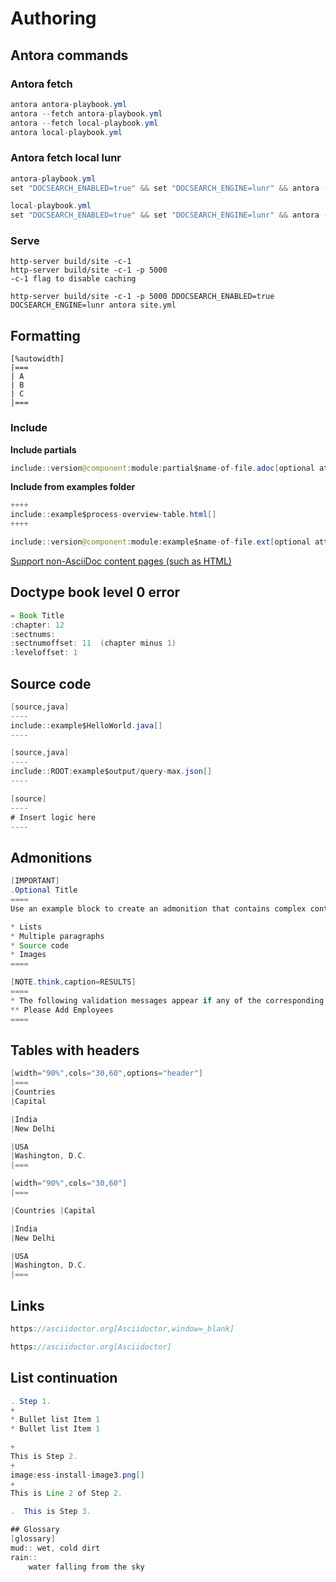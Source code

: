 # Authoring


## Antora commands

### Antora fetch
``` java 
antora antora-playbook.yml
antora --fetch antora-playbook.yml
antora --fetch local-playbook.yml 
antora local-playbook.yml 
```

### Antora fetch local lunr


``` java linenums="1"
antora-playbook.yml
set "DOCSEARCH_ENABLED=true" && set "DOCSEARCH_ENGINE=lunr" && antora --generator antora-site-generator-lunr antora-playbook.yml

local-playbook.yml
set "DOCSEARCH_ENABLED=true" && set "DOCSEARCH_ENGINE=lunr" && antora --generator antora-site-generator-lunr local-playbook.yml
```

### Serve

``` asciidoc linenums="1"
http-server build/site -c-1
http-server build/site -c-1 -p 5000
-c-1 flag to disable caching
``` 

``` asciidoc 
http-server build/site -c-1 -p 5000 DDOCSEARCH_ENABLED=true DOCSEARCH_ENGINE=lunr antora site.yml
```

## Formatting

``` asciidoc
[%autowidth]
|===
| A
| B
| C
|===
``` 

### Include

**Include partials**
``` java
include::version@component:module:partial$name-of-file.adoc[optional attributes]
``` 

**Include from examples folder**
``` java
++++
include::example$process-overview-table.html[]
++++ 
``` 
``` java
include::version@component:module:example$name-of-file.ext[optional attributes]
``` 
[Support non-AsciiDoc content pages (such as HTML)](https://gitlab.com/antora/antora/-/issues/596) 

## Doctype book level 0 error
```java
= Book Title
:chapter: 12
:sectnums: 
:sectnumoffset: 11  (chapter minus 1)
:leveloffset: 1
``` 

## Source code 

```java
[source,java]
----
include::example$HelloWorld.java[]
----
``` 

```java
[source,java]
----
include::ROOT:example$output/query-max.json[]
----
``` 

```java
[source]
----
# Insert logic here
----
``` 

## Admonitions

```java
[IMPORTANT]
.Optional Title
====
Use an example block to create an admonition that contains complex content, such as (but not limited to):

* Lists
* Multiple paragraphs
* Source code
* Images
====
``` 

```java
[NOTE.think,caption=RESULTS]
====
* The following validation messages appear if any of the corresponding validation issues exist.
** Please Add Employees
====
``` 

## Tables with headers

```java
[width="90%",cols="30,60",options="header"]
|===
|Countries
|Capital

|India
|New Delhi

|USA
|Washington, D.C.
|===
```

```java
[width="90%",cols="30,60"]
|===

|Countries |Capital

|India
|New Delhi

|USA
|Washington, D.C.
|===
```


## Links

```java
https://asciidoctor.org[Asciidoctor,window=_blank]
```

```java
https://asciidoctor.org[Asciidoctor]
```

## List continuation
```java
. Step 1.
+
* Bullet list Item 1
* Bullet list Item 1

+
This is Step 2.
+
image:ess-install-image3.png[]
+
This is Line 2 of Step 2.

.  This is Step 3.
```

```java
## Glossary
[glossary]
mud:: wet, cold dirt
rain::
	water falling from the sky
```